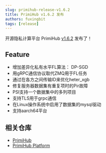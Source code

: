 ```yaml
---
slug: primihub-release-v1.6.2
title: PrimiHub v1.6.2 发布
authors: fuxingbit
tags: [release]
---
```


开源隐私计算平台 PrimiHub [v1.6.2](https://github.com/primihub/primihub/releases/tag/1.6.2) 发布了！

## Feature

- 增加差异化私有水平FL算法： DP-SGD
- 用gRPC通信协议取代ZMQ用于FL任务
- 通过在各方之间传输ID来优化heter_xgb
- 修复服务器数据集有重复项时的Pir故障
- PSI支持一个数据集中的多列项目
- 支持TLS用于grpc通信
- 在Linux操作系统中启用了数据集的mysql驱动
- 支持aarch64平台


## 相关仓库

* [PrimiHub](https://github.com/primihub/primihub)
* [PrimiHub Platform](https://github.com/primihub/primihub-platform)
